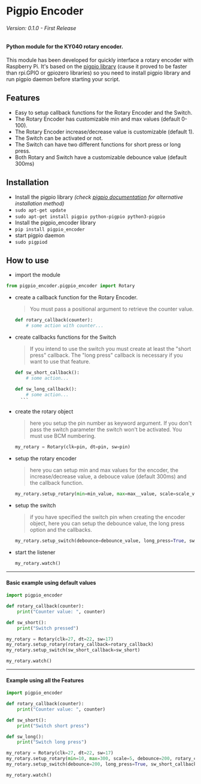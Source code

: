 # Pigpio Encoder

###### Version: 0.1.0 - First Release


#### Python module for the KY040 rotary encoder.
This module has been developed for quickly interface a rotary encoder with Raspberry Pi.
It's based on the [pigpio library](http://abyz.me.uk/rpi/pigpio/python.html) (cause it proved to be faster than rpi.GPIO or gpiozero libraries) so you need to install pigpio library and run pigpio daemon before starting your script.

## Features
- Easy to setup callback functions for the Rotary Encoder and the Switch.
- The Rotary Encoder has customizable min and max values (default 0-100).
- The Rotary Encoder increase/decrease value is customizable (default 1).
- The Switch can be activated or not.
- The Switch can have two different functions for short press or long press.
- Both Rotary and Switch have a customizable debounce value (default 300ms)

## Installation
- Install the pigpio library *(check [pigpio documentation](http://abyz.me.uk/rpi/pigpio/download.html) for alternative installation method)*
 - `sudo apt-get update`
 - `sudo apt-get install pigpio python-pigpio python3-pigpio`
- Install the pigpio_encoder library
 - `pip install pigpio_encoder`
- start pigpio daemon
 - `sudo pigpiod`

## How to use
- import the module
```python
from pigpio_encoder.pigpio_encoder import Rotary
```
- create a callback function for the Rotary Encoder.
    > You must pass a positional argument to retrieve the counter value.
    
    ```python
    def rotary_callback(counter):
        # some action with counter...
    ```
- create callbacks functions for the Switch
    > If you intend to use the switch you must create at least the "short press" callback. The "long press" callback is necessary if you want to use that feature.
    
    ```python
    def sw_short_callback():
        # some action...
    ```
    ```python
    def sw_long_callback():
        # some action...
      ```
- create the rotary object
    > here you setup the pin number as keyword argument. If you don't pass the switch parameter the switch won't be activated. You must use BCM numbering.
    
    ```python
    my_rotary = Rotary(clk=pin, dt=pin, sw=pin)
    ```
- setup the rotary encoder
    > here you can setup min and max values for the encoder, the increase/decrease value, a debouce value (default 300ms) and the callback function.
    
    ```python
    my_rotary.setup_rotary(min=min_value, max=max__value, scale=scale_value, debounce=debounce_value, rotary_callback=rotary_callback)
    ```
- setup the switch
    > if you have specified the switch pin when creating the encoder object, here you can setup the debounce value, the long press option and the callbacks.
    
    ```python
    my_rotary.setup_switch(debounce=debounce_value, long_press=True, sw_short_callback=sw_short_callback, sw_long_callback=sw_long_callback)
    ```
    
- start the listener
    ```python
    my_rotary.watch()
    ```

___
#### Basic example using default values
```python
import pigpio_encoder

def rotary_callback(counter):
    print("Counter value: ", counter)

def sw_short():
    print("Switch pressed")

my_rotary = Rotary(clk=27, dt=22, sw=17)
my_rotary.setup_rotary(rotary_callback=rotary_callback)
my_rotary.setup_switch(sw_short_callback=sw_short)

my_rotary.watch()

```
___

#### Example using all the Features
```python
import pigpio_encoder

def rotary_callback(counter):
    print("Counter value: ", counter)

def sw_short():
    print("Switch short press")

def sw_long():
    print("Switch long press")

my_rotary = Rotary(clk=27, dt=22, sw=17)
my_rotary.setup_rotary(min=10, max=300, scale=5, debounce=200, rotary_callback=rotary_callback)
my_rotary.setup_switch(debounce=200, long_press=True, sw_short_callback=sw_short, sw_long_callback=sw_long)

my_rotary.watch()

```
